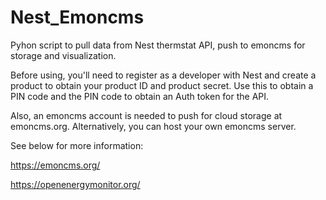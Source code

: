 # Nest_Emoncms
Pyhon script to pull data from Nest thermstat API, push to emoncms for storage and visualization.

Before using, you'll need to register as a developer with Nest and create a product to obtain  your product ID and product secret.
Use this to obtain a PIN code and the PIN code to obtain an Auth token for the API.

Also, an emoncms account is needed to push for cloud storage at emoncms.org.  Alternatively, you can host your own emoncms server.

See below for more information:

https://emoncms.org/

https://openenergymonitor.org/
